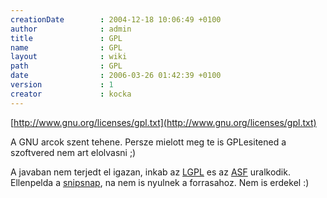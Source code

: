 ```yaml
---
creationDate        : 2004-12-18 10:06:49 +0100 
author              : admin 
title               : GPL 
name                : GPL 
layout              : wiki 
path                : GPL 
date                : 2006-03-26 01:42:39 +0100 
version             : 1 
creator             : kocka 
---
```

[http://www.gnu.org/licenses/gpl.txt](http://www.gnu.org/licenses/gpl.txt)

A GNU arcok szent tehene. Persze mielott meg te is GPLesitened a szoftvered nem art elolvasni ;)

A javaban nem terjedt el igazan, inkab az [LGPL](LGPL.html) es az [ASF](ASF.html) uralkodik.
Ellenpelda a [snipsnap](SnipSnap.html), na nem is nyulnek a forrasahoz. Nem is erdekel :)
